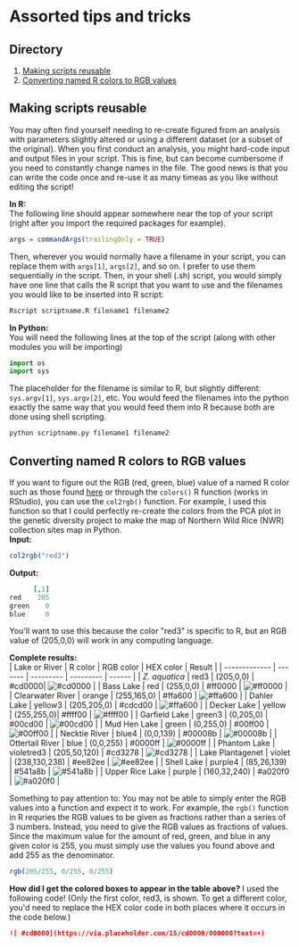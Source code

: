 # Assorted tips and tricks


## Directory
1. [Making scripts reusable](#-Making-scripts-reusable)
2. [Converting named R colors to RGB values](#-Converting-named-R-colors-to-RGB-values)

## Making scripts reusable
You may often find yourself needing to re-create figured from an analysis with parameters slightly altered or using a different dataset (or a subset of the original). When you first conduct an analysis, you might hard-code input and output files in your script. This is fine, but can become cumbersome if you need to constantly change names in the file. The good news is that you can write the code once and re-use it as many timeas as you like without editing the script!

**In R:**<br>
The following line should appear somewhere near the top of your script (right after you import the required packages for example).
```R
args = commandArgs(trailingOnly = TRUE)
```
Then, wherever you would normally have a filename in your script, you can replace them with `args[1]`, `args[2]`, and so on. I prefer to use them sequentially in the script. Then, in your shell (.sh) script, you would simply have one line that calls the R script that you want to use and the filenames you would like to be inserted into R script:
```bash
Rscript scriptname.R filename1 filename2
```

**In Python:**<br>
You will need the following lines at the top of the script (along with other modules you will be importing)
```python
import os
import sys
```
The placeholder for the filename is similar to R, but slightly different: `sys.argv[1]`, `sys.argv[2]`, etc. You would feed the filenames into the python exactly the same way that you would feed them into R because both are done using shell scripting.
```bash
python scriptname.py filename1 filename2
```


## Converting named R colors to RGB values
If you want to figure out the RGB (red, green, blue) value of a named R color such as those found [here](http://www.stat.columbia.edu/~tzheng/files/Rcolor.pdf) or through the `colors()` R function (works in RStudio), you can use the `col2rgb()` function. For example, I used this function so that I could perfectly re-create the colors from the PCA plot in the genetic diversity project to make the map of Northern Wild Rice (NWR) collection sites map in Python.<br>
**Input:**
```R
col2rgb("red3")
```
**Output:**
```R
      [,1]
red    205
green    0
blue     0
```
You'll want to use this because the color "red3" is specific to R, but an RGB value of (205,0,0) will work in any computing language.

**Complete results:**<br>
| Lake or River | R color | RGB color | HEX color | Result |
| ------------- | ------- | --------- | --------- | ------ |
| _Z. aquatica_ | red3 | (205,0,0) | #cd0000| ![ #cd0000](https://via.placeholder.com/15/cd0000/000000?text=+) |
| Bass Lake | red | (255,0,0) | #ff0000 | ![#ff0000](https://via.placeholder.com/15/ff0000/000000?text=+) |
| Clearwater River | orange | (255,165,0) | #ffa600 | ![#ffa600](https://via.placeholder.com/15/ffa600/000000?text=+) |
| Dahler Lake | yellow3 | (205,205,0) | #cdcd00 | ![#ffa600](https://via.placeholder.com/15/ffa600/000000?text=+) |
| Decker Lake | yellow | (255,255,0)| #ffff00 | ![#ffff00](https://via.placeholder.com/15/ffff00/000000?text=+) |
| Garfield Lake | green3 | (0,205,0) | #00cd00 | ![#00cd00](https://via.placeholder.com/15/00cd00/000000?text=+) |
| Mud Hen Lake | green | (0,255,0) | #00ff00 | ![#00ff00](https://via.placeholder.com/15/00ff00/000000?text=+) |
| Necktie River | blue4 | (0,0,139) | #00008b | ![#00008b](https://via.placeholder.com/15/00008b/000000?text=+) |
| Ottertail River | blue | (0,0,255) | #0000ff | ![#0000ff](https://via.placeholder.com/15/0000ff/000000?text=+) |
| Phantom Lake | violetred3 | (205,50,120) | #cd3278 | ![#cd3278](https://via.placeholder.com/15/cd3278/000000?text=+) |
| Lake Plantagenet | violet | (238,130,238) | #ee82ee | ![#ee82ee](https://via.placeholder.com/15/ee82ee/000000?text=+) |
| Shell Lake | purple4 | (85,26,139) | #541a8b | ![#541a8b](https://via.placeholder.com/15/541a8b/000000?text=+) |
| Upper Rice Lake | purple | (160,32,240) | #a020f0 | ![#a020f0](https://via.placeholder.com/15/a020f0/000000?text=+) |

Something to pay attention to: You may not be able to simply enter the RGB values into a function and expect it to work. For example, the `rgb()` function in R requries the RGB values to be given as fractions rather than a series of 3 numbers. Instead, you need to give the RGB values as fractions of values. Since the maximum value for the amount of red, green, and blue in any given color is 255, you must simply use the values you found above and add 255 as the denominator.

```R
rgb(205/255, 0/255, 0/255)
```

**How did I get the colored boxes to appear in the table above?**
I used the following code! (Only the first color, red3, is shown. To get a different color, you'd need to replace the HEX color code in both places where it occurs in the code below.)
```md
![ #cd0000](https://via.placeholder.com/15/cd0000/000000?text=+)
```
